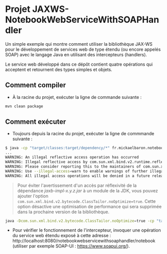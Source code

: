 # Projet JAXWS-NotebookWebServiceWithSOAPHandler

Un simple exemple qui montre comment utiliser la bibliothèque JAX-WS pour le développement de services web de type étendu (ou encore appelés SOAP) avec le langage Java en utilisant des intercepteurs (handlers).

Le service web développé dans ce dépôt contient quatre opérations qui acceptent et retournent des types simples et objets.

## Comment compiler

* À la racine du projet, exécuter la ligne de commande suivante :

```bash
mvn clean package
```

## Comment exécuter

* Toujours depuis la racine du projet, exécuter la ligne de commmande suivante :

```bash
$ java -cp "target/classes:target/dependency/*" fr.mickaelbaron.notebookwebservicewithsoaphandler.NotebookServiceSOAPPublish
...
WARNING: An illegal reflective access operation has occurred
WARNING: Illegal reflective access by com.sun.xml.bind.v2.runtime.reflect.opt.Injector (file:/Users/baronm/workspacepersowebserviceslabs/jaxws-notebookwebservicewithsoaphandler/target/dependency/jaxb-impl-2.3.0.1.jar) to method java.lang.ClassLoader.defineClass(java.lang.String,byte[],int,int)
WARNING: Please consider reporting this to the maintainers of com.sun.xml.bind.v2.runtime.reflect.opt.Injector
WARNING: Use --illegal-access=warn to enable warnings of further illegal reflective access operations
WARNING: All illegal access operations will be denied in a future release
```

> Pour éviter l'avertissement d'un accès par réflexivité de la dépendance _jaxb-impl-x.y.z.jar_ à un module de la JDK, vous pouvez ajouter l'option `com.sun.xml.bind.v2.bytecode.ClassTailor.noOptimize=true`. Cette option désactive une optimisation de performance qui sera supprimée dans la prochaine version de la bibliothèque.

```bash
java -Dcom.sun.xml.bind.v2.bytecode.ClassTailor.noOptimize=true -cp "target/classes:target/dependency/*" fr.mickaelbaron.notebookwebservicewithsoaphandler.NotebookServiceSOAPPublish
```

* Pour vérifier le fonctionnement de l'intercepteur, invoquer une opération du service web étendu exposé à cette adresse : http://localhost:8080/notebookwebservicewithsoaphandler/notebook (utiliser par exemple SOAP-UI : <https://www.soapui.org/>).
